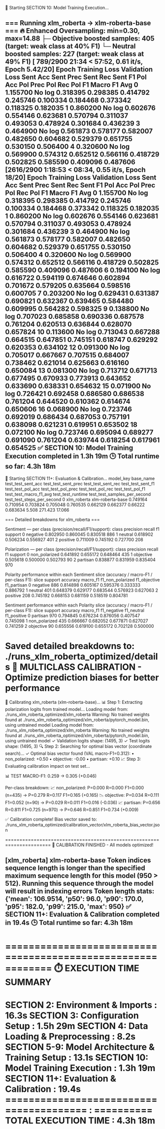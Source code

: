 🚀 Starting SECTION 10: Model Training Execution...

=== Running xlm_roberta -> xlm-roberta-base ===
🔥 Enhanced Oversampling: min=0.30, max=14.88
   ├─ Objective boosted samples: 405 (target: weak class at 40% F1)
   └─ Neutral boosted samples: 227 (target: weak class at 49% F1)
 [ 789/2900 21:34 < 57:52, 0.61 it/s, Epoch 5.42/20]
Epoch	Training Loss	Validation Loss	Sent Acc	Sent Prec	Sent Rec	Sent F1	Pol Acc	Pol Prec	Pol Rec	Pol F1	Macro F1 Avg
0	1.155700	No log	0.318395	0.298385	0.414792	0.245746	0.100334	0.184468	0.373342	0.118325	0.182035
1	0.860200	No log	0.602676	0.554146	0.623681	0.570794	0.311037	0.493053	0.478924	0.301684	0.436239
3	0.464900	No log	0.561873	0.578177	0.582007	0.482650	0.604682	0.529379	0.651755	0.530150	0.506400
4	0.320600	No log	0.569900	0.574312	0.652512	0.566116	0.418729	0.502825	0.585590	0.409096	0.487606
 [2616/2900 1:18:53 < 08:34, 0.55 it/s, Epoch 18/20]
Epoch	Training Loss	Validation Loss	Sent Acc	Sent Prec	Sent Rec	Sent F1	Pol Acc	Pol Prec	Pol Rec	Pol F1	Macro F1 Avg
0	1.155700	No log	0.318395	0.298385	0.414792	0.245746	0.100334	0.184468	0.373342	0.118325	0.182035
1	0.860200	No log	0.602676	0.554146	0.623681	0.570794	0.311037	0.493053	0.478924	0.301684	0.436239
3	0.464900	No log	0.561873	0.578177	0.582007	0.482650	0.604682	0.529379	0.651755	0.530150	0.506400
4	0.320600	No log	0.569900	0.574312	0.652512	0.566116	0.418729	0.502825	0.585590	0.409096	0.487606
6	0.194100	No log	0.616722	0.594119	0.674646	0.602894	0.701672	0.579205	0.635664	0.598516	0.600705
7	0.203200	No log	0.629431	0.631387	0.690821	0.632367	0.639465	0.584480	0.609995	0.564282	0.598325
9	0.138800	No log	0.707023	0.685858	0.690336	0.687578	0.761204	0.620513	0.636844	0.628070	0.657824
10	0.113600	No log	0.713043	0.667288	0.664515	0.647851	0.745151	0.618747	0.629292	0.620353	0.634102
12	0.091300	No log	0.705017	0.667667	0.707515	0.684007	0.738462	0.621014	0.625663	0.616160	0.650084
13	0.081300	No log	0.713712	0.671713	0.677495	0.670933	0.773913	0.643652	0.633690	0.638331	0.654632
15	0.071900	No log	0.726421	0.692458	0.686580	0.686538	0.761204	0.644520	0.610362	0.614674	0.650606
16	0.068900	No log	0.723746	0.692019	0.686434	0.687053	0.757191	0.638098	0.621231	0.619951	0.653502
18	0.072100	No log	0.723746	0.695094	0.689277	0.691090	0.761204	0.639744	0.618254	0.617961	0.654525
✅ SECTION 10: Model Training Execution completed in 1.3h 19m
🕒 Total runtime so far: 4.3h 18m
------------------------------------------------------------

🚀 Starting SECTION 11+: Evaluation & Calibration...
model_key	base_name	test_test_sent_acc	test_test_sent_prec	test_test_sent_rec	test_test_sent_f1	test_test_pol_acc	test_test_pol_prec	test_test_pol_rec	test_test_pol_f1	test_test_macro_f1_avg	test_test_runtime	test_test_samples_per_second	test_test_steps_per_second
0	xlm_roberta	xlm-roberta-base	0.749164	0.710954	0.703824	0.705048	0.760535	0.662129	0.662377	0.66222	0.683634	5.508	271.423	17.066

=== Detailed breakdowns for xlm_roberta ===

Sentiment — per class (precision/recall/F1/support):
class	precision	recall	f1	support
0	negative	0.802950	0.860045	0.830518	886
1	neutral	0.618902	0.506234	0.556927	401
2	positive	0.711009	0.745192	0.727700	208

Polarization — per class (precision/recall/F1/support):
class	precision	recall	f1	support
0	non_polarized	0.641892	0.655172	0.648464	435
1	objective	0.505618	0.500000	0.502793	90
2	partisan	0.838877	0.831959	0.835404	970

Polarity performance within each Sentiment slice (accuracy / macro-F1 / per-class F1):
slice	support	accuracy	macro_f1	f1_non_polarized	f1_objective	f1_partisan
0	negative	886	0.814898	0.605167	0.595376	0.333333	0.886792
1	neutral	401	0.648379	0.629177	0.683544	0.576923	0.627063
2	positive	208	0.745192	0.668153	0.681159	0.518519	0.804781

Sentiment performance within each Polarity slice (accuracy / macro-F1 / per-class F1):
slice	support	accuracy	macro_f1	f1_negative	f1_neutral	f1_positive
0	partisan	970	0.794845	0.676234	0.876056	0.407547	0.745098
1	non_polarized	435	0.666667	0.682052	0.677871	0.627027	0.741259
2	objective	90	0.655556	0.619100	0.655172	0.702128	0.500000

Saved detailed breakdowns to: ./runs_xlm_roberta_optimized/details
🎯 MULTICLASS CALIBRATION - Optimize prediction biases for better performance
======================================================================

🔧 Calibrating xlm_roberta (xlm-roberta-base)...
📊 Step 1: Extracting polarization logits from trained model...
   Loading model from: ./runs_xlm_roberta_optimized/xlm_roberta
   Warning: No trained weights found at ./runs_xlm_roberta_optimized/xlm_roberta/pytorch_model.bin, using untrained model
   Loading model from: ./runs_xlm_roberta_optimized/xlm_roberta
   Warning: No trained weights found at ./runs_xlm_roberta_optimized/xlm_roberta/pytorch_model.bin, using untrained model
   ✓ Validation logits shape: (1495, 3)
   ✓ Test logits shape: (1495, 3)
🔍 Step 2: Searching for optimal bias vector (coordinate search)...
   ✓ Optimal bias vector found (VAL macro-F1=0.312):
      • non_polarized: +0.50
      •     objective: -0.00
      •      partisan: +0.10
📈 Step 3: Evaluating calibration impact on test set...

   📊 TEST MACRO-F1: 0.259 → 0.305 (+0.046)

   Per-class breakdown:
   📈 non_polarized: P=0.000 R=0.000 F1=0.000 (n=435)  →  P=0.279 R=0.117 F1=0.165 (+0.165)
   📉     objective: P=0.034 R=0.111 F1=0.052 (n=90)  →  P=0.029 R=0.011 F1=0.016 (-0.036)
   📈      partisan: P=0.656 R=0.811 F1=0.725 (n=970)  →  P=0.646 R=0.851 F1=0.734 (+0.009)

✅ Calibration complete! Bias vector saved to:
   ./runs_xlm_roberta_optimized/calibration_vector/xlm_roberta_bias_vector.json

======================================================================
🎉 CALIBRATION FINISHED - All models optimized!

[xlm_roberta] xlm-roberta-base
Token indices sequence length is longer than the specified maximum sequence length for this model (950 > 512). Running this sequence through the model will result in indexing errors
Token length stats: {'mean': 106.9514, 'p50': 96.0, 'p90': 170.0, 'p95': 182.0, 'p99': 215.0, 'max': 950}
✅ SECTION 11+: Evaluation & Calibration completed in 19.4s
🕒 Total runtime so far: 4.3h 18m
------------------------------------------------------------

============================================================
⏱️  EXECUTION TIME SUMMARY
============================================================
SECTION 2: Environment & Imports         : 16.3s
SECTION 3: Configuration Setup           : 1.5h 29m
SECTION 4: Data Loading & Preprocessing  : 8.2s
SECTION 5-9: Model Architecture & Training Setup : 13.1s
SECTION 10: Model Training Execution     : 1.3h 19m
SECTION 11+: Evaluation & Calibration    : 19.4s
======================================== : ==========
TOTAL EXECUTION TIME                     : 4.3h 18m
============================================================